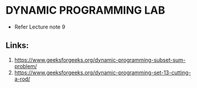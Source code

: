 # DYNAMIC PROGRAMMING LAB
* Refer Lecture note 9

## Links:
1. https://www.geeksforgeeks.org/dynamic-programming-subset-sum-problem/
2. https://www.geeksforgeeks.org/dynamic-programming-set-13-cutting-a-rod/
